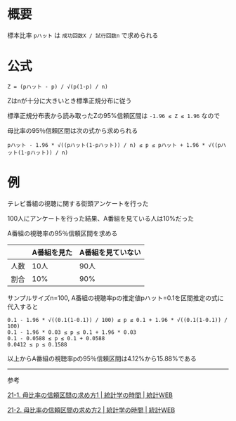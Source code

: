 # 概要

標本比率 `pハット` は `成功回数X / 試行回数n` で求められる

# 公式

```
Z = (pハット - p) / √(p(1-p) / n)
```

Zはnが十分に大きいとき標準正規分布に従う

標準正規分布表から読み取ったZの95%信頼区間は `-1.96 ≤ Z ≤ 1.96` なので

母比率の95％信頼区間は次の式から求められる

`pハット - 1.96 * √((pハット(1-pハット)) / n) ≤ p ≤ pハット + 1.96 * √((pハット(1-pハット)) / n)`

# 例

テレビ番組の視聴に関する街頭アンケートを行った

100人にアンケートを行った結果、A番組を見ている人は10%だった

A番組の視聴率の95％信頼区間を求める

||A番組を見た|A番組を見ていない|
|---|---|---|
|人数|10人|90人|
|割合|10%|90%|

サンプルサイズn=100, A番組の視聴率pの推定値pハット=0.1を区間推定の式に代入すると

```
0.1 - 1.96 * √((0.1(1-0.1)) / 100) ≤ p ≤ 0.1 + 1.96 * √((0.1(1-0.1)) / 100)
0.1 - 1.96 * 0.03 ≤ p ≤ 0.1 + 1.96 * 0.03
0.1 - 0.0588 ≤ p ≤ 0.1 + 0.0588
0.0412 ≤ p ≤ 0.1588
```

以上からA番組の視聴率pの95％信頼区間は4.12%から15.88%である

---

参考

[21-1. 母比率の信頼区間の求め方1 | 統計学の時間 | 統計WEB](https://bellcurve.jp/statistics/course/9122.html)

[21-2. 母比率の信頼区間の求め方2 | 統計学の時間 | 統計WEB](https://bellcurve.jp/statistics/course/9124.html)
